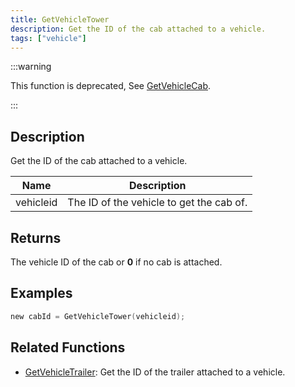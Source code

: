 ```yaml
---
title: GetVehicleTower
description: Get the ID of the cab attached to a vehicle.
tags: ["vehicle"]
---
```


:::warning

This function is deprecated, See [GetVehicleCab](GetVehicleCab).

:::

## Description

Get the ID of the cab attached to a vehicle.

| Name      | Description                                  |
| --------- | -------------------------------------------- |
| vehicleid | The ID of the vehicle to get the cab of.     |

## Returns

The vehicle ID of the cab or **0** if no cab is attached.

## Examples

```c
new cabId = GetVehicleTower(vehicleid);
```

## Related Functions

- [GetVehicleTrailer](GetVehicleTrailer): Get the ID of the trailer attached to a vehicle.
